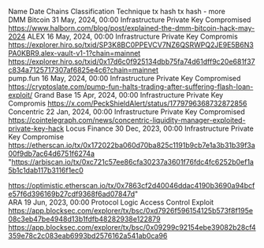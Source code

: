 Name	Date	Chains	Classification	Technique	tx hash	tx hash - more 	
DMM Bitcoin	31 May, 2024, 00:00		Infrastructure	Private Key Compromised			https://www.halborn.com/blog/post/explained-the-dmm-bitcoin-hack-may-2024
ALEX	16 May, 2024, 00:00		Infrastructure	Private Key Compromis	https://explorer.hiro.so/txid/SP3K8BC0PPEVCV7NZ6QSRWPQ2JE9E5B6N3PA0KBR9.alex-vault-v1-1?chain=mainnet	https://explorer.hiro.so/txid/0x17d6c0f925134dbb75fa74d61dff9c20e681f37c834a7125717307af6825e4c6?chain=mainnet	
pump.fun	16 May, 2024, 00:00		Infrastructure	Private Key Compromised			https://cryptoslate.com/pump-fun-halts-trading-after-suffering-flash-loan-exploit/
Grand Base	15 Apr, 2024, 00:00		Infrastructure	Private Key Compromis			https://x.com/PeckShieldAlert/status/1779796368732872856
Concentric	22 Jan, 2024, 00:00		Infrastructure	Private Key Compromised			https://cointelegraph.com/news/concentric-liquidity-manager-exploited-private-key-hack
Locus Finance	30 Dec, 2023, 00:00		Infrastructure	Private Key Compromise	https://etherscan.io/tx/0x172022ba060d70ba825c1191b9cb7e1a3b31b39f3a00f9db7ac64d6751f6274a	"https://arbiscan.io/tx/0xc721c57ee86cfa30237a3601f76fdc4fc6252b0ef1a5b1c1dab117b3116f1ec0  

https://optimistic.etherscan.io/tx/0x7863cf2d40046ddac4190b3690a94bcfe57f6d396169b27cdf9368f6ad07847d"	
ARA	19 Jun, 2023, 00:00		Protocol Logic	Access Control Exploit	https://app.blocksec.com/explorer/tx/bsc/0xd7926f596154125b573f8f195e08c3eb47be4948d13b1fdfb48282938e122879	https://app.blocksec.com/explorer/tx/bsc/0x09299c92154ebe39082b28cf4359e78c2c083eab6993bd2576162a541ab0ca96	
